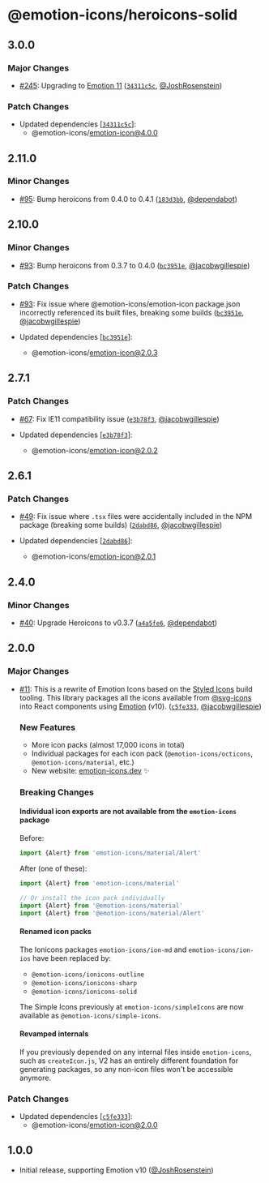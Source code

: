 # @emotion-icons/heroicons-solid

## 3.0.0

### Major Changes

- [#245](https://github.com/emotion-icons/emotion-icons/pull/245): Upgrading to [Emotion 11](https://github.com/emotion-js/emotion/pull/1675) ([`34311c5c`](https://github.com/emotion-icons/emotion-icons/commit/34311c5c572384d32c95fe4a0e8c796c2d1caf77), [@JoshRosenstein](https://github.com/JoshRosenstein))

### Patch Changes

- Updated dependencies [[`34311c5c`](https://github.com/emotion-icons/emotion-icons/commit/34311c5c572384d32c95fe4a0e8c796c2d1caf77)]:
  - @emotion-icons/emotion-icon@4.0.0

## 2.11.0

### Minor Changes

- [#95](https://github.com/emotion-icons/emotion-icons/pull/95): Bump heroicons from 0.4.0 to 0.4.1 ([`183d3bb`](https://github.com/emotion-icons/emotion-icons/commit/183d3bb3f630deebb6288b2a7283035f883378ff), [@dependabot](https://github.com/apps/dependabot))

## 2.10.0

### Minor Changes

- [#93](https://github.com/emotion-icons/emotion-icons/pull/93): Bump heroicons from 0.3.7 to 0.4.0 ([`bc3951e`](https://github.com/emotion-icons/emotion-icons/commit/bc3951e8d8d462f2694050d03b3fa5bdeabbd4ce), [@jacobwgillespie](https://github.com/jacobwgillespie))

### Patch Changes

- [#93](https://github.com/emotion-icons/emotion-icons/pull/93): Fix issue where @emotion-icons/emotion-icon package.json incorrectly referenced its built files, breaking some builds ([`bc3951e`](https://github.com/emotion-icons/emotion-icons/commit/bc3951e8d8d462f2694050d03b3fa5bdeabbd4ce), [@jacobwgillespie](https://github.com/jacobwgillespie))

- Updated dependencies [[`bc3951e`](https://github.com/emotion-icons/emotion-icons/commit/bc3951e8d8d462f2694050d03b3fa5bdeabbd4ce)]:
  - @emotion-icons/emotion-icon@2.0.3

## 2.7.1

### Patch Changes

- [#67](https://github.com/emotion-icons/emotion-icons/pull/67): Fix IE11 compatibility issue ([`e3b78f3`](https://github.com/emotion-icons/emotion-icons/commit/e3b78f350f549f0b92bccef2695c61e3ad79ddd9), [@jacobwgillespie](https://github.com/jacobwgillespie))

- Updated dependencies [[`e3b78f3`](https://github.com/emotion-icons/emotion-icons/commit/e3b78f350f549f0b92bccef2695c61e3ad79ddd9)]:
  - @emotion-icons/emotion-icon@2.0.2

## 2.6.1

### Patch Changes

- [#49](https://github.com/emotion-icons/emotion-icons/pull/49): Fix issue where `.tsx` files were accidentally included in the NPM package (breaking some builds) ([`2dabd86`](https://github.com/emotion-icons/emotion-icons/commit/2dabd861008f5e44d53c01898d24446e2ef9f7f6), [@jacobwgillespie](https://github.com/jacobwgillespie))

- Updated dependencies [[`2dabd86`](https://github.com/emotion-icons/emotion-icons/commit/2dabd861008f5e44d53c01898d24446e2ef9f7f6)]:
  - @emotion-icons/emotion-icon@2.0.1

## 2.4.0

### Minor Changes

- [#40](https://github.com/emotion-icons/emotion-icons/pull/40): Upgrade Heroicons to v0.3.7 ([`a4a5fe6`](https://github.com/emotion-icons/emotion-icons/commit/a4a5fe691faa3e367d6338077b2b2f83096358c8), [@dependabot](https://github.com/apps/dependabot))

## 2.0.0

### Major Changes

- [#11](https://github.com/emotion-icons/emotion-icons/pull/11): This is a rewrite of Emotion Icons based on the [Styled Icons](https://github.com/styled-icons) build tooling. This library packages all the icons available from [@svg-icons](https://github.com/svg-icons/svg-icons) into React components using [Emotion](https://emotion.sh) (v10). ([`c5fe333`](https://github.com/emotion-icons/emotion-icons/commit/c5fe33345d42c9ec2ab315f2af79b056a910c4a4), [@jacobwgillespie](https://github.com/jacobwgillespie))

  ### New Features

  - More icon packs (almost 17,000 icons in total)
  - Individual packages for each icon pack (`@emotion-icons/octicons`, `@emotion-icons/material`, etc.)
  - New website: [emotion-icons.dev](https://emotion-icons.dev) ✨

  ### Breaking Changes

  #### Individual icon exports are not available from the `emotion-icons` package

  Before:

  ```javascript
  import {Alert} from 'emotion-icons/material/Alert'
  ```

  After (one of these):

  ```javascript
  import {Alert} from 'emotion-icons/material'

  // Or install the icon pack individually
  import {Alert} from '@emotion-icons/material'
  import {Alert} from '@emotion-icons/material/Alert'
  ```

  #### Renamed icon packs

  The Ionicons packages `emotion-icons/ion-md` and `emotion-icons/ion-ios` have been replaced by:

  - `@emotion-icons/ionicons-outline`
  - `@emotion-icons/ionicons-sharp`
  - `@emotion-icons/ionicons-solid`

  The Simple Icons previously at `emotion-icons/simpleIcons` are now available as `@emotion-icons/simple-icons`.

  #### Revamped internals

  If you previously depended on any internal files inside `emotion-icons`, such as `createIcon.js`, V2 has an entirely different foundation for generating packages, so any non-icon files won't be accessible anymore.

### Patch Changes

- Updated dependencies [[`c5fe333`](https://github.com/emotion-icons/emotion-icons/commit/c5fe33345d42c9ec2ab315f2af79b056a910c4a4)]:
  - @emotion-icons/emotion-icon@2.0.0

## 1.0.0

- Initial release, supporting Emotion v10 ([@JoshRosenstein](https://github.com/JoshRosenstein))
